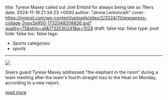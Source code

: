 title: Tyrese Maxey called out Joel Embiid for always being late as 76ers
date: 2024-11-19 21:34:23 +0000
author: "Jenna Lemoncelli"
cover: https://nypost.com/wp-content/uploads/sites/2/2024/11/newspress-collage-3ypy2e950-1732048208826.jpg?quality=75&strip=all&1732030241&w=1024
draft: false
top: false
type: post
hide: false
toc: false
tags:
  - Sports
categories:
  - sports
---

![](https://nypost.com/wp-content/uploads/sites/2/2024/11/newspress-collage-3ypy2e950-1732048208826.jpg?quality=75&strip=all&1732030241&w=1024)

Sixers guard Tyrese Maxey addressed "the elephant in the room" during a team meeting after the team's fourth straight loss to the Heat on Monday, according to a new report.

[read more](https://nypost.com/2024/11/19/sports/tyrese-maxey-called-out-joel-embiid-as-76ers-tensions-rise/)
